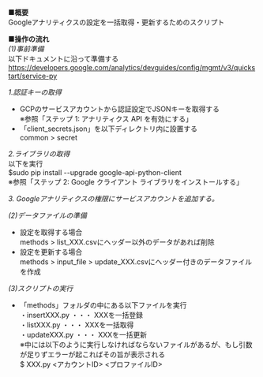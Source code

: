 **■概要**  
Googleアナリティクスの設定を一括取得・更新するためのスクリプト  

**■操作の流れ**  
*(1)事前準備*  
以下ドキュメントに沿って準備する  
https://developers.google.com/analytics/devguides/config/mgmt/v3/quickstart/service-py  

*1.認証キーの取得*  
* GCPのサービスアカウントから認証設定でJSONキーを取得する  
 ※参照「ステップ 1: アナリティクス API を有効にする」  
* 「client_secrets.json」を以下ディレクトリ内に設置する  
 common > secret  

*2.ライブラリの取得*  
以下を実行  
$sudo pip install --upgrade google-api-python-client  
 ※参照「ステップ 2: Google クライアント ライブラリをインストールする」  
 
*3. Googleアナリティクスの権限にサービスアカウントを追加する。*  

*(2)データファイルの準備*  
* 設定を取得する場合    
  methods > list_XXX.csvにヘッダー以外のデータがあれば削除  
* 設定を更新する場合   
  methods > input_file > update_XXX.csvにヘッダー付きのデータファイルを作成  

*(3)スクリプトの実行*  
* 「methods」フォルダの中にある以下ファイルを実行  
  ・insertXXX.py ・・・ XXXを一括登録  
  ・listXXX.py ・・・ XXXを一括取得  
  ・updateXXX.py ・・・ XXXを一括更新  
  ※中には以下のように実行しなければならないファイルがあるが、もし引数が足りずエラーが起こればその旨が表示される  
  $ XXX.py <アカウントID> <プロファイルID>  
